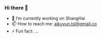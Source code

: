 ### Hi there 👋

- 🔭 I’m currently working on ShangHai
- 📫 How to reach me: [aikuyun.tsl@gmail.co](aikuyun.tsl@gmail.com)
- ⚡ Fun fact: ...
